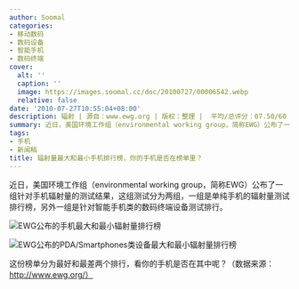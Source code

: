 ```yaml
---
author: Soomal
categories:
- 移动数码
- 数码设备
- 智能手机
- 数码终端
cover:
  alt: ''
  caption: ''
  image: https://images.soomal.cc/doc/20100727/00006542.webp
  relative: false
date: '2010-07-27T10:55:04+08:00'
description: 辐射 | 源自：www.ewg.org | 版权：整理 |  平均/总评分：07.50/60
summary: 近日，美国环境工作组（environmental working group，简称EWG）公布了一组针对手机辐射量的测试结果，这组测试分为两组，一组是单纯手机的辐射量测试排行榜，另外一组是针对智能手机类的数码终端设备测试排行。
tags:
- 手机
- 新闻稿
title: 辐射量最大和最小手机排行榜，你的手机是否在榜单里？
---
```


近日，美国环境工作组（environmental working group，简称EWG）公布了一组针对手机辐射量的测试结果，这组测试分为两组，一组是单纯手机的辐射量测试排行榜，另外一组是针对智能手机类的数码终端设备测试排行。

![EWG公布的手机最大和最小辐射量排行榜](https://images.soomal.cc/doc/20100727/00006543.webp)



![EWG公布的PDA/Smartphones类设备最大和最小辐射量排行榜](https://images.soomal.cc/doc/20100727/00006544.webp)



这份榜单分为最好和最差两个排行，看你的手机是否在其中呢？（数据来源：http://www.ewg.org/）